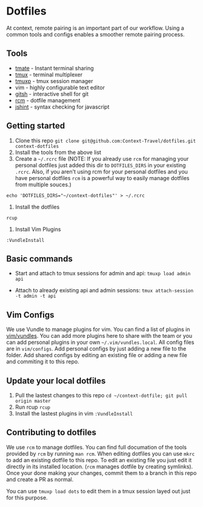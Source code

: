 # Dotfiles

At context, remote pairing is an important part of our workflow. Using a
common tools and configs enables a smoother remote pairing process.

## Tools

- [tmate](https://tmate.io/) - Instant terminal sharing
- [tmux](https://github.com/tmux/tmux/wiki) - terminal multiplexer
- [tmuxp](https://tmuxp.git-pull.com/en/latest/) - tmux session manager
- vim - highly configurable text editor
- [gitsh](https://github.com/thoughtbot/gitsh) - interactive shell for git
- [rcm](https://github.com/thoughtbot/rcm) - dotfile management
- [jshint](http://jshint.com/install/) - syntax checking for javascript

## Getting started

1. Clone this repo
  `git clone git@github.com:Context-Travel/dotfiles.git context-dotfiles`
1. Install the tools from the above list
1. Create a `~/.rcrc` file (NOTE: If you already use `rcm` for managing your
   personal dotfiles just added this dir to `DOTFILES_DIRS` in your existing
   `.rcrc`. Also, if you aren't using rcm for your personal dotfiles and you
   have personal dotfiles `rcm` is a powerful way to easily manage dotfiles from
   multiple souces.)
```
echo 'DOTFILES_DIRS="~/context-dotfiles"' > ~/.rcrc
```
1. Install the dotfiles
```
rcup
```
1. Install Vim Plugins

```
:VundleInstall
```

## Basic commands

- Start and attach to tmux sessions for admin and api:
  `tmuxp load admin api`

- Attach to already existing api and admin sessions:
  `tmux attach-session -t admin -t api`

## Vim Configs

We use Vundle to manage plugins for vim. You can find a list of plugins in
[vim/vundles](vim/vundles). You can add more plugins here to share with the team
or you can add personal plugins in your own `~/.vim/vundles.local`.
All config files are in `vim/configs`. Add personal configs by
just adding a new file to the folder. Add shared configs by editing an existing
file or adding a new file and commiting it to this repo.

## Update your local dotfiles

1. Pull the lastest changes to this repo
 `cd ~/context-dotfile; git pull origin master`
1. Run rcup
  `rcup`
1. Install the lastest plugins in vim
  `:VundleInstall`

## Contributing to dotfiles

We use `rcm` to manage dotfiles. You can find full documation of the tools
provided by `rcm` by running `man rcm`. When editing dotfiles you can use `mkrc`
to add an existing dotfile to this repo. To edit an
existing file you just edit it directly in its installed location. (`rcm` manages
dotfile by creating symlinks). Once your done making your changes, commit them
to a branch in this repo and create a PR as normal.

You can use `tmuxp load dots` to edit them in a tmux session layed out just for
this purpose.
